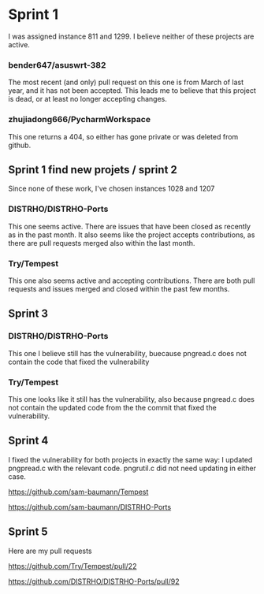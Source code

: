 # Sprint 1

I was assigned instance 811 and 1299. I believe neither of these projects are active.

### bender647/asuswrt-382

The most recent (and only) pull request on this one is from March of last year, and it has not been accepted. This leads me to believe that this project is dead, or at least no longer accepting changes.

### zhujiadong666/PycharmWorkspace

This one returns a 404, so either has gone private or was deleted from github.

## Sprint 1 find new projets / sprint 2

Since none of these work, I've chosen instances 1028 and 1207

### DISTRHO/DISTRHO-Ports

This one seems active. There are issues that have been closed as recently as in the past month. It also seems like the project accepts contributions, as there are pull requests merged also within the last month.

### Try/Tempest

This one also seems active and accepting contributions. There are both pull requests and issues merged and closed within the past few months.

## Sprint 3

### DISTRHO/DISTRHO-Ports

This one I believe still has the vulnerability, buecause pngread.c does not contain the code that fixed the vulnerability

### Try/Tempest

This one looks like it still has the vulnerability, also because pngread.c does not contain the updated code from the the commit that fixed the vulnerability.

## Sprint 4

I fixed the vulnerability for both projects in exactly the same way: I updated pngpread.c with the relevant code. pngrutil.c did not need updating in either case.

https://github.com/sam-baumann/Tempest

https://github.com/sam-baumann/DISTRHO-Ports

## Sprint 5

Here are my pull requests

https://github.com/Try/Tempest/pull/22

https://github.com/DISTRHO/DISTRHO-Ports/pull/92
